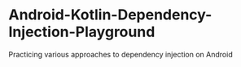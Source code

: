 # Android-Kotlin-Dependency-Injection-Playground
Practicing various approaches to dependency injection on Android

